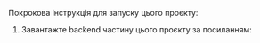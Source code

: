 Покрокова інструкція для запуску цього проєкту:

1. Завантажте backend частину цього проєкту за посиланням:
